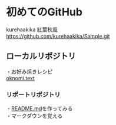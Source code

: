 # 初めてのGitHub

kurehaakika 紅葉秋風  
https://github.com/kurehaakika/Sample.git

## ローカルリポジトリ

・お好み焼きレシピ  
 [oknomi.text](okonomi.text)

###  リポートリポジトリ

・[README.md](README.md)を作ってみる  
・マークダウンを覚える
